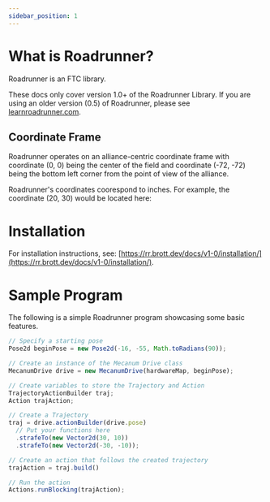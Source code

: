 ```yaml
---
sidebar_position: 1
---
```


# What is Roadrunner?

Roadrunner is an FTC library.

These docs only cover version 1.0+ of the Roadrunner Library. If you are using an older version (0.5) of Roadrunner, please see [learnroadrunner.com](https://learnroadrunner.com/).


## Coordinate Frame
Roadrunner operates on an alliance-centric coordinate frame with coordinate (0, 0) being the center of the field and coordinate (-72, -72) being the bottom left corner from the point of view of the alliance.

Roadrunner's coordinates coorespond to inches. For example, the coordinate (20, 30) would be located here:

# Installation
For installation instructions, see: [https://rr.brott.dev/docs/v1-0/installation/](https://rr.brott.dev/docs/v1-0/installation/).

# Sample Program
The following is a simple Roadrunner program showcasing some basic features.

```jsx
// Specify a starting pose
Pose2d beginPose = new Pose2d(-16, -55, Math.toRadians(90));

// Create an instance of the Mecanum Drive class
MecanumDrive drive = new MecanumDrive(hardwareMap, beginPose);

// Create variables to store the Trajectory and Action
TrajectoryActionBuilder traj;
Action trajAction;

// Create a Trajectory
traj = drive.actionBuilder(drive.pose)
  // Put your functions here
  .strafeTo(new Vector2d(30, 10))
  .strafeTo(new Vector2d(-30, -10));

// Create an action that follows the created trajectory
trajAction = traj.build()

// Run the action
Actions.runBlocking(trajAction);
```
